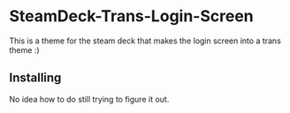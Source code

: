 # SteamDeck-Trans-Login-Screen
This is a theme for the steam deck that makes the login screen into a trans theme :)

## Installing
No idea how to do still trying to figure it out.